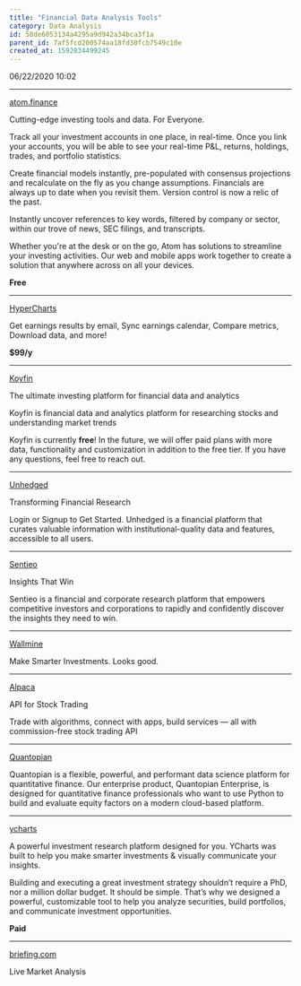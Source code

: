 ```yaml
---
title: "Financial Data Analysis Tools"
category: Data Analysis
id: 58de6053134a4295a9d942a34bca3f1a
parent_id: 7af5fcd200574aa18fd30fcb7549c10e
created_at: 1592834499245
---
```


06/22/2020 10:02

---

[atom.finance](https://atom.finance)

Cutting-edge investing tools and data.
For Everyone.

Track all your investment accounts in one place, in real-time. Once you link your accounts, you will be able to see your real-time P&L, returns, holdings, trades, and portfolio statistics.

Create financial models instantly, pre-populated with consensus projections and recalculate on the fly as you change assumptions. Financials are always up to date when you revisit them. Version control is now a relic of the past.

Instantly uncover references to key words, filtered by company or sector, within our trove of news, SEC filings, and transcripts.

Whether you're at the desk or on the go, Atom has solutions to streamline your investing activities. Our web and mobile apps work together to create a solution that anywhere across on all your devices.

**Free**

---

[HyperCharts](https://hypercharts.co)

Get earnings results by email, Sync earnings calendar, Compare metrics, Download data, and more!

**$99/y**

---

[Koyfin](https://www.koyfin.com/)

The ultimate investing platform for financial data and analytics

Koyfin is financial data and analytics platform for researching stocks and understanding market trends

Koyfin is currently **free**!
In the future, we will offer paid plans with more data, functionality and customization in addition to the free tier. If you have any questions, feel free to reach out.

---

[Unhedged](https://unhedged.com)

Transforming Financial Research

Login or Signup to Get Started.
Unhedged is a financial platform that curates valuable information with institutional-quality data and features, accessible to all users.

---

[Sentieo](https://sentieo.com)

Insights That Win

Sentieo is a financial and corporate research platform that empowers competitive investors and corporations to rapidly and confidently discover the insights they need to win.

---

[Wallmine](https://wallmine.com/)

Make Smarter Investments. Looks good.

---

[Alpaca](https://alpaca.markets)

API for Stock Trading

Trade with algorithms, connect with apps, build services — all with commission-free stock trading API

---

[Quantopian](https://quantopian.com)

Quantopian is a flexible, powerful, and performant data science platform for quantitative finance. Our enterprise product, Quantopian Enterprise, is designed for quantitative finance professionals who want to use Python to build and evaluate equity factors on a modern cloud-based platform. 

---

[ycharts](https://ycharts.com)

A powerful investment research platform
designed for you.
YCharts was built to help you make smarter investments & visually communicate your insights.

Building and executing a great investment strategy shouldn’t require a PhD, nor a million dollar budget. It should be simple. That’s why we designed a powerful, customizable tool to help you analyze securities, build portfolios, and communicate investment opportunities.

**Paid**

---

[briefing.com](https://briefing.com)

Live Market Analysis






























    